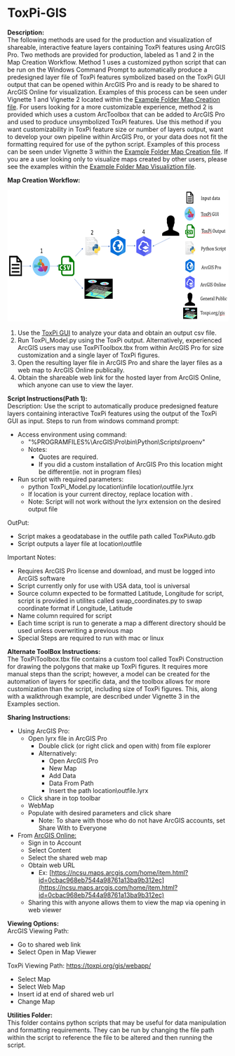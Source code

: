 # ToxPi-GIS
**Description:**  
The following methods are used for the production and visualization of shareable, interactive feature layers containing ToxPi features using ArcGIS Pro. Two methods are provided for production, labeled as 1 and 2 in the Map Creation Workflow. Method 1 uses a customized python script that can be run on the Windows Command Prompt to automatically produce a predesigned layer file of ToxPi features symbolized based on the ToxPi GUI output that can be opened within ArcGIS Pro and is ready to be shared to ArcGIS Online for visualization. Examples of this process can be seen under Vignette 1 and Vignette 2 located within the [Example Folder Map Creation file](https://github.com/Jonathon-Fleming/ToxPi-GIS/blob/main/Examples/Map%20Creation.md). For users looking for a more customizable experience, method 2 is provided which uses a custom ArcToolbox that can be added to ArcGIS Pro and used to produce unsymbolized ToxPi features. Use this method if you want customizability in ToxPi feature size or number of layers output, want to develop your own pipeline within ArcGIS Pro, or your data does not fit the formatting required for use of the python script. Examples of this process can be seen under Vignette 3 within the [Example Folder Map Creation file](https://github.com/Jonathon-Fleming/ToxPi-GIS/blob/main/Examples/Map%20Creation.md). If you are a user looking only to visualize maps created by other users, please see the examples within the [Example Folder Map Visualiztion file]().  

**Map Creation Workflow:**  
<p align = "center">
<img src="https://github.com/Jonathon-Fleming/ToxPi-GIS/blob/main/Images/Workflow.PNG" data-canonical-  
src="https://github.com/Jonathon-Fleming/ToxPi-GIS/blob/main/Images/Workflow.PNG" width="600" height="300" />  
</p>  

1. Use the [ToxPi GUI](https://toxpi.org/) to analyze your data and obtain an output csv file.  
2. Run ToxPi_Model.py using the ToxPi output. Alternatively, experienced ArcGIS users may use ToxPiToolbox.tbx from within ArcGIS Pro for size customization and a single layer of ToxPi figures.  
3. Open the resulting layer file in ArcGIS Pro and share the layer files as a web map to ArcGIS Online publically.  
4. Obtain the shareable web link for the hosted layer from ArcGIS Online, which anyone can use to view the layer.  

**Script Instructions(Path 1):**   
Description: Use the script to automatically produce predesigned feature layers containing interactive ToxPi features using the output of the ToxPi GUI as input. 
Steps to run from windows command prompt:  
* Access environment using command:  
  * "%PROGRAMFILES%\ArcGIS\Pro\bin\Python\Scripts\proenv"  
  * Notes:  
    * Quotes are required.  
    * If you did a custom installation of ArcGIS Pro this location might be different(ie. not in program files)  
* Run script with required parameters:  
  * python ToxPi_Model.py location\infile location\outfile.lyrx
  * If location is your current directoy, replace location with .
  * Note: Script will not work without the lyrx extension on the desired output file  
  
OutPut:  
  * Script makes a geodatabase in the outfile path called ToxPiAuto.gdb  
  * Script outputs a layer file at location\outfile  

Important Notes:  
* Requires ArcGIS Pro license and download, and must be logged into ArcGIS software    
* Script currently only for use with USA data, tool is universal  
* Source column expected to be formatted Latitude, Longitude for script, script is provided in utilites called swap_coordinates.py to swap coordinate format if Longitude, Latitude
* Name column required for script  
* Each time script is run to generate a map a different directory should be used unless overwriting a previous map    
* Special Steps are required to run with mac or linux  

**Alternate ToolBox Instructions:**  
The ToxPiToolbox.tbx file contains a custom tool called ToxPi Construction for drawing the polygons that make up ToxPi figures. It requires more manual steps than the script; however, a model can be created for the automation of layers for specific data, and the toolbox allows for more customization than the script, including size of ToxPi figures. This, along with a walkthrough example, are described under Vignette 3 in the Examples section.

**Sharing Instructions:**   
* Using ArcGIS Pro:  
  * Open lyrx file in ArcGIS Pro  
    * Double click (or right click and open with) from file explorer  
    * Alternatively:  
      * Open ArcGIS Pro  
      * New Map  
      * Add Data  
      * Data From Path  
      * Insert the path location\outfile.lyrx  
  * Click share in top toolbar  
  * WebMap  
  * Populate with desired parameters and click share  
    * Note: To share with those who do not have ArcGIS accounts, set Share With to Everyone  
* From [ArcGIS Online:](https://www.arcgis.com/home/index.html)   
  * Sign in to Account  
  * Select Content  
  * Select the shared web map  
  * Obtain web URL  
    * Ex: [https://ncsu.maps.arcgis.com/home/item.html?id=0cbac968eb7544a98761a13ba9b312ec](https://ncsu.maps.arcgis.com/home/item.html?id=0cbac968eb7544a98761a13ba9b312ec)  
  * Sharing this with anyone allows them to view the map via opening in web viewer  

**Viewing Options:**  
ArcGIS Viewing Path:  
* Go to shared web link  
* Select Open in Map Viewer  

ToxPi Viewing Path: https://toxpi.org/gis/webapp/  
  * Select Map  
  * Select Web Map  
  * Insert id at end of shared web url  
  * Change Map  

**Utilities Folder:**  
This folder contains python scripts that may be useful for data manipulation and formatting requirements. They can be run by changing the file path within the script to reference the file to be altered and then running the script.  

    
    
